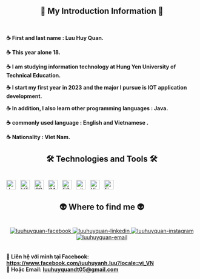 <h2 align="center">📖 My Introduction Information 📖</h2>
<br>
<p><strong>☕ First and last name : Luu Huy Quan. </strong></p>
<p><strong>☕ This year alone 18. </strong> </p>
<p><strong>☕ I am studying information technology at Hung Yen University of Technical Education. </strong></p>
<p><strong>☕ I start my first year in 2023 and the major I pursue is IOT application development. </strong></p>
<p><strong>☕ In addition, I also learn other programming languages : Java. </strong></p>
<p><strong>☕ commonly used language : English and Vietnamese . </strong></p>
 
<p><strong>☕ Nationality : Viet Nam. </strong></p>



<!-- Trungquandev -->
<h2 align="center">🛠 Technologies and Tools 🛠</h2>
<br>
<!-- https://simpleicons.org/ -->
<span><img src="https://img.shields.io/badge/JavaScript-282C34?logo=javascript&logoColor=F7DF1E" alt="JavaScript logo" title="JavaScript" height="25" /></span>
&nbsp;
<span><img src="https://img.shields.io/badge/HTML5-282C34?logo=html5&logoColor=E34F26" alt="HTML5 logo" title="HTML5" height="25" /></span>
&nbsp;
<span><img src="https://img.shields.io/badge/CSS3-282C34?logo=css3&logoColor=1572B6" alt="CSS3 logo" title="CSS3" height="25" /></span>
&nbsp;
<span><img src="https://img.shields.io/badge/C-282C34?logo=c&logoColor=#A8B9CC" alt="SASS logo" title="SASS" height="25" /></span>
&nbsp;
<span><img src="https://img.shields.io/badge/Python-282C34?logo=python&logoColor=#3776AB" alt="ESLint logo" title="ESLint" height="25" /></span>
&nbsp;
<span><img src="https://img.shields.io/badge/git-282C34?logo=git&logoColor=F05032" alt="git logo" title="git" height="25" /></span>
&nbsp;
<span><img src="https://img.shields.io/badge/VS%20Code-282C34?logo=visual-studio-code&logoColor=007ACC" alt="Visual Studio Code logo" title="Visual Studio Code" height="25" /></span>
&nbsp;
<span><img src="https://img.shields.io/badge/C++-282C34?logo=cplusplus&logoColor=#00599C" alt="Firebase logo" title="Firebase" height="25" /></span>
&nbsp;


<br>
<h2 align="center">👽 Where to find me 👽</h2>
<br>
<!-- https://icons8.com -->
<div align="center">
  <a href="https://www.facebook.com/iuuhuyanh.luu" target="blank">
    <img src="https://img.icons8.com/bubbles/100/000000/facebook-new.png" alt="luuhuyquan-facebook" />
  </a>
  <a href="https://www.instagram.com/luuhuyquan04/" target="blank">
    <img src="https://img.icons8.com/bubbles/100/000000/linkedin.png" alt="luuhuyquan-linkedin" />
  </a>
  <a href="https://www.instagram.com/luuhuyquan04/" target="blank">
    <img src="https://img.icons8.com/bubbles/100/000000/instagram.png" alt="luuhuyquan-instagram" />
  </a>
  <a href="mailto:luuhuyquandt05@gmail.com" target="top">
    <img src="https://img.icons8.com/bubbles/100/000000/apple-mail.png" alt="luuhuyquan-email" />
  </a>
</div>

<br>

  <br>
  <strong>🔗 Liên hệ với mình tại Facebook: <a href="https://www.facebook.com/iuuhuyanh.luu?locale=vi_VN" target="_blank">https://www.facebook.com/iuuhuyanh.luu?locale=vi_VN</a></strong>
  <br>
  <strong>📧 Hoặc Email: <a href="mailto:luuhuyquandt05@gmail.com" target="_top">luuhuyquandt05@gmail.com</a></strong>
</p>
</div>

